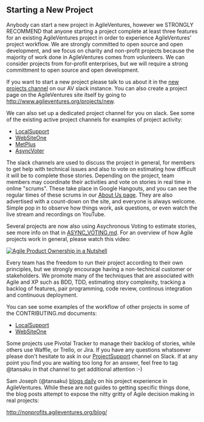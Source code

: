 Starting a New Project
----------------------

Anybody can start a new project in AgileVentures, however we STRONGLY RECOMMEND that anyone starting a project complete at least three features for an existing AgileVentures project in order to experience AgileVentures' project workflow.  We are strongly committed to open source and open development, and we focus on charity and non-profit projects because the majority of work done in AgileVentures comes from volunteers.  We can consider projects from for-profit enterprises, but we will require a strong committment to open source and open development.

If you want to start a new project please talk to us about it in the [new projects channel](https://agileventures.slack.com/messages/new_projects) on our AV slack instance.  You can also create a project page on the AgileVentures site itself by going to http://www.agileventures.org/projects/new.

We can also set up a dedicated project channel for you on slack.  See some of the existing active project channels for examples of project activity:

* [LocalSupport](https://agileventures.slack.com/messages/localsupport/)
* [WebSiteOne](https://agileventures.slack.com/messages/websiteone/)
* [MetPlus](https://agileventures.slack.com/messages/metplus/)
* [AsyncVoter](https://agileventures.slack.com/messages/async_voter/)

The slack channels are used to discuss the project in general, for members to get help with technical issues and also to vote on estimating how difficult it will be to complete those stories.  Depending on the project, team members may coordinate their activities and vote on stories in real time in online "scrums".  These take place in Google Hangouts, and you can see the regular times of these scrums in our [About Us page](http://www.agileventures.org/about-us).  They are also advertised with a count-down on the site, and everyone is always welcome.  Simple pop in to observe how things work, ask questions, or even watch the live stream and recordings on YouTube.

Several projects are now also using Asychronous Voting to estimate stories, see more info on that in [ASYNC_VOTING.md](ASYNC_VOTING.md).  For an overview of how Agile projects work in general, please watch this video:

[![Agile Product Ownership in a Nutshell](https://img.youtube.com/vi/502ILHjX9EE/0.jpg)](https://www.youtube.com/watch?v=502ILHjX9EE)

Every team has the freedom to run their project according to their own principles, but we strongly encourage having a non-technical customer or stakeholders.  We promote many of the techniques that are associated with Agile and XP such as BDD, TDD, estimating story complexity, tracking a backlog of features, pair programming, code review, continous integration and continuous deployment.

You can see some examples of the workflow of other projects in some of the CONTRIBUTING.md documents:

* [LocalSupport](https://github.com/AgileVentures/LocalSupport/blob/develop/CONTRIBUTING.md)
* [WebSiteOne](https://github.com/AgileVentures/WebSiteOne/blob/develop/CONTRIBUTING.md/)

Some projects use Pivotal Tracker to manage their backlog of stories, while others use Waffle, or Trello, or Jira.  If you have any questions whatsoever please don't hesitate to ask in our [ProjectSupport](https://agileventures.slack.com/messages/project_support/) channel on Slack.  If at any point you find you are waiting too long for an answer, feel free to tag @tansaku in that channel to get additional attention :-)

Sam Joseph (@tansaku) [blogs daily](http://nonprofits.agileventures.org/blog/) on his project experience in AgileVentures.  While these are not guides to getting specific things done, the blog posts attempt to expose the nitty gritty of Agile decision making in real projects:

http://nonprofits.agileventures.org/blog/
